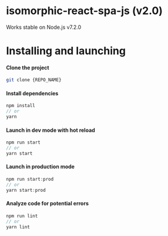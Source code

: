 # isomorphic-react-spa-js (v2.0)

Works stable on Node.js v7.2.0


# Installing and launching
#### Clone the project
```sh
git clone {REPO_NAME}
```

#### Install dependencies
```jsx
npm install
// or
yarn
```

#### Launch in dev mode with hot reload
```jsx
npm run start
// or
yarn start
```

#### Launch in production mode
```jsx
npm run start:prod
// or
yarn start:prod
```

#### Analyze code for potential errors
```jsx
npm run lint
// or
yarn lint
```
